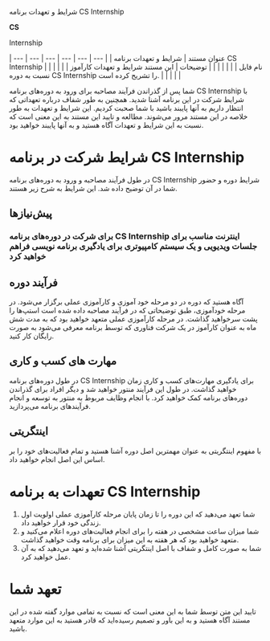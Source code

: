 شرایط و تعهدات برنامه CS Internship

**CS**

Internship

| --- | --- | --- | --- | --- | --- |
| عنوان مستند | شرایط و تعهدات برنامه CS Internship |     |     |     |     |
| نام فایل |     |     |     |     |     |
| توضیحات | این مستند شرایط و تعهدات کارآموز نسبت به دوره CS Internship را تشریح کرده است. |     |     |     |     |

شما پس از گذراندن فرآیند مصاحبه برای ورود به دوره‌های برنامه CS Internship با شرایط شرکت در این برنامه آشنا شدید. همچنین به طور شفاف درباره تعهداتی که انتظار داریم به آنها پایبند باشید با شما صحبت کردیم. این شرایط و تعهدات به طور خلاصه در این مستند مرور می‌شوند. مطالعه و تایید این مستند به این معنی‌ است که نسبت به این شرایط و تعهدات آگاه هستید و به آنها پایبند خواهید بود.

# شرایط شرکت در برنامه CS Internship

در طول فرآیند مصاحبه و ورود به دوره‌های برنامه CS Internship شرایط دوره و حضور شما در آن توضیح داده شد. این شرایط به شرح زیر هستند.

## پیش‌نیاز‌ها

### برای شرکت در دوره‌های برنامه CS Internship اینترنت مناسب برای جلسات ویدیویی و یک سیستم کامپیوتری برای یادگیری برنامه نویسی فراهم خواهید کرد

## فرآیند دوره

آگاه هستید که دوره در دو مرحله خود آموزی و کارآموزی عملی برگزار می‌شود. در مرحله خودآموزی، طبق توضیحاتی که در فرآیند مصاحبه داده شده است استپ‌ها را پشت سرخواهید گذاشت. در مرحله کارآموزی عملی متعهد خواهید بود که به مدت شش ماه به عنوان کارآموز در یک شرکت فناوری که توسط برنامه معرفی می‌شود به صورت رایگان کار کنید.

## مهارت های کسب‌ و کاری

در طول دوره‌های برنامه CS Internship برای یادگیری مهارت‌های کسب و کاری زمان خواهید گذاشت. در طول این فرآیند منتور خواهید شد و دیگر افراد برای گذراندن دوره‌های برنامه کمک خواهید کرد. با انجام وظایف مربوط به منتور به توسعه و انجام فرآیند‌های برنامه می‌پردازید.

## اینتگریتی

با مفهوم اینتگریتی به عنوان مهمترین اصل دوره آشنا هستید و تمام فعالیت‌های خود را بر اساس این اصل انجام خواهید داد.

# تعهدات به برنامه CS Internship

1. شما تعهد می‌دهید که این دوره را تا زمان پایان مرحله کارآموزی عملی اولویت اول زندگی خود قرار خواهید داد.
2. شما میزان ساعت مشخصی در هفته را برای انجام فعالیت‌های دوره اعلام می‌کنید و متعهد خواهید بود که هر هفته به این میزان برای برنامه وقت خواهید گذاشت.
3. شما به صورت کامل و شفاف با اصل اینتگریتی آشنا شده‌اید و تعهد می‌دهید که به آن عمل خواهید کرد.

# تعهد شما

تایید این متن توسط شما به این معنی‌ است که نسبت به تمامی موارد گفته شده در این مستند آگاه هستید و به این باور و تصمیم رسیده‌اید که قادر هستید به این موارد متعهد باشید.
